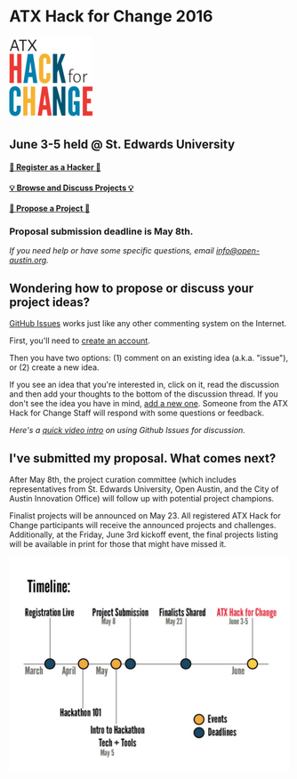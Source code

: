 # ATX Hack for Change 2016

![ATX Hack for Change Logo](./atx-hack-for-change.png)

## June 3-5 held @ St. Edwards University

#### [:rocket: Register as a Hacker :rocket:](http://atxhackforchange.org/attend.html)
#### [:bulb: Browse and Discuss Projects :bulb:](https://github.com/open-austin/atx-hack-for-change-2016/issues)
#### [:star2: Propose a Project :star2:](https://github.com/open-austin/atx-hack-for-change-2016/issues/new)

### Proposal submission deadline is May 8th. 

_If you need help or have some specific questions, email info@open-austin.org._

## Wondering how to propose or discuss your project ideas?

[GitHub Issues](https://guides.github.com/features/issues/) works just like any other commenting system on the Internet. 

First, you'll need to [create an account](https://github.com/join). 

Then you have two options: (1) comment on an existing idea (a.k.a. "issue"), or (2) create a new idea.

If you see an idea that you're interested in, click on it, read the discussion and then add your thoughts to the bottom of the discussion thread. If you don't see the idea you have in mind, [add a new one](https://github.com/open-austin/atx-hack-for-change-2016/issues/new). Someone from the ATX Hack for Change Staff will respond with some questions or feedback. 

*Here's a [quick video intro](https://www.youtube.com/watch?v=KlrJVSJRUN4) on using Github Issues for discussion.*

## I've submitted my proposal. What comes next?

After May 8th, the project curation committee (which includes representatives from St. Edwards University, Open Austin, and the City of Austin Innovation Office) will follow up with potential project champions. 

Finalist projects will be announced on May 23. All registered ATX Hack for Change participants will receive the announced projects and challenges. Additionally, at the Friday, June 3rd kickoff event, the final projects listing will be available in print for those that might have missed it.


![Submission Timeline](./submission-timeline.png)
